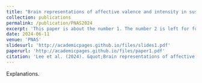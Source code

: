 ```yaml
---
title: "Brain representations of affective valence and intensity in sustained pleasure and pain"
collection: publications
permalink: /publication/PNAS2024
excerpt: 'This paper is about the number 1. The number 2 is left for future work.'
date: 2024-06-11
venue: 'PNAS'
slidesurl: 'http://academicpages.github.io/files/slides1.pdf'
paperurl: 'http://academicpages.github.io/files/paper1.pdf'
citation: 'Lee et al. (2024). &quot;Brain representations of affective valence and intensity in sustained pleasure and pain.&quot; <i>PNAS</i> 121(25). e2310433121'
---
```


Explanations.
